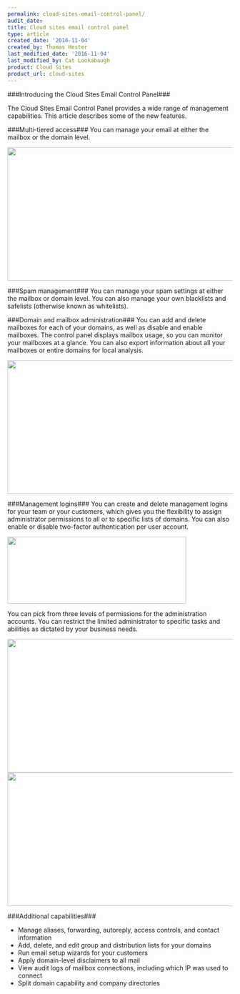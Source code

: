 ```yaml
---
permalink: cloud-sites-email-control-panel/
audit_date:
title: Cloud sites email control panel
type: article
created_date: '2016-11-04'
created_by: Thomas Hester
last_modified_date: '2016-11-04'
last_modified_by: Cat Lookabaugh
product: Cloud Sites
product_url: cloud-sites
---
```

###Introducing the Cloud Sites Email Control Panel###

The Cloud Sites Email Control Panel provides a wide range of management
capabilities.  This article describes some of the new features.

###Multi-tiered access###
You can manage your email at either the mailbox or the domain level.

<img src="{% asset_path cloud-sites/cloud-sites-email-control-panel/CSECP2.png %}" width="655" height="299" />

###Spam management###
You can manage your spam settings at either the mailbox or domain level. You
can also manage your own blacklists and safelists (otherwise known as
whitelists).

###Domain and mailbox administration###
You can add and delete mailboxes for each of your domains, as well as disable
and enable mailboxes.  The control panel displays mailbox usage, so you can
monitor your mailboxes at a glance. You can also export information about all
your mailboxes or entire domains for local analysis.

<img src="{% asset_path cloud-sites/cloud-sites-email-control-panel/CSECP3.png %}" width="655" height="299" />

###Management logins###
You can create and delete management logins for your team or your customers,
which gives you the flexibility to assign administrator permissions to all or
to specific lists of domains.  You can also enable or disable two-factor
authentication per user account.

<img src="{% asset_path cloud-sites/cloud-sites-email-control-panel/CSECP4.png %}" width="400" height="150" />


You can pick from three levels of permissions for the administration accounts.
You can restrict the limited administrator to specific tasks and abilities
as dictated by your business needs.

<img src="{% asset_path cloud-sites/cloud-sites-email-control-panel/CSECP5.png %}" width="655" height="299" />

<img src="{% asset_path cloud-sites/cloud-sites-email-control-panel/CSECP6.png %}" width="655" height="299" />

###Additional capabilities###

- Manage aliases, forwarding, autoreply, access controls, and contact information
- Add, delete, and edit group and distribution lists for your domains
- Run email setup wizards for your customers
- Apply domain-level disclaimers to all mail
- View audit logs of mailbox connections, including which IP was used to connect
- Split domain capability and company directories

